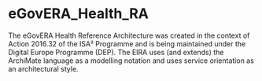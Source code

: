 # eGovERA_Health_RA
The eGovERA Health Reference Architecture was created in the context of  Action 2016.32 of the ISA² Programme and is being maintained under the Digital Europe Programme (DEP). The EIRA uses (and extends) the ArchiMate language as a modelling notation and uses service orientation as an architectural style. 
